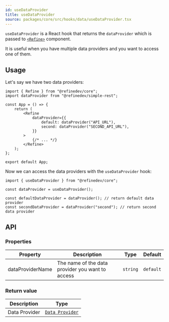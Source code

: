 ```yaml
---
id: useDataProvider
title: useDataProvider
source: packages/core/src/hooks/data/useDataProvider.tsx
---
```


`useDataProvider` is a React hook that returns the `dataProvider` which is passed to [`<Refine>`][refine] component.

It is useful when you have multiple data providers and you want to access one of them.

## Usage

Let's say we have two data providers:

```tsx
import { Refine } from "@refinedev/core";
import dataProvider from "@refinedev/simple-rest";

const App = () => {
    return (
        <Refine
            dataProvider={{
                default: dataProvider("API_URL"),
                second: dataProvider("SECOND_API_URL"),
            }}
        >
            {/* ... */}
        </Refine>
    );
};

export default App;
```

Now we can access the data providers with the `useDataProvider` hook:

```tsx
import { useDataProvider } from "@refinedev/core";

const dataProvider = useDataProvider();

const defaultDataProvider = dataProvider(); // return default data provider
const secondDataProvider = dataProvider("second"); // return second data provider
```

## API

### Properties

| Property         | Description                                      | Type     | Default   |
| ---------------- | ------------------------------------------------ | -------- | --------- |
| dataProviderName | The name of the data provider you want to access | `string` | `default` |

### Return value

| Description   | Type                                                              |
| ------------- | ----------------------------------------------------------------- |
| Data Provider | [`Data Provider`](/api-reference/core/providers/data-provider.md) |

[refine]: /api-reference/core/components/refine-config.md
[data provider]: /api-reference/core/providers/data-provider.md
